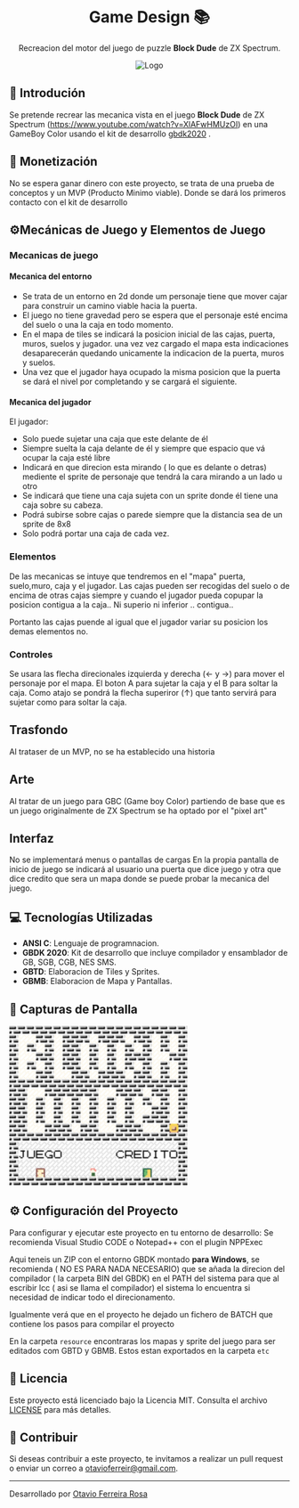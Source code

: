 <div align="center">

# Game Design 📚

Recreacion del motor del juego de puzzle **Block Dude** de  ZX Spectrum.

![Logo](https://otomaticoscript.github.io/assets/img/favicon.png)

</div>

## 🏁 Introdución

Se pretende recrear las mecanica vista en el juego **Block Dude** de ZX Spectrum (https://www.youtube.com/watch?v=XlAFwHMUzOI) en una GameBoy Color usando el kit de desarrollo [gbdk2020](https://github.com/gbdk-2020/gbdk-2020) .

## 💸 Monetización

No se espera ganar dinero con este proyecto, se trata de una prueba de conceptos y un MVP (Producto Minimo viable). Donde se dará los primeros contacto con el kit de desarrollo

## ⚙️Mecánicas de Juego y Elementos de Juego

### Mecanicas de juego

#### Mecanica del entorno

- Se trata de un entorno en 2d donde um personaje tiene que mover cajar para construir un camino viable hacia la puerta.
- El juego no tiene gravedad pero se espera que el personaje esté encima del suelo o una la caja en todo momento.
- En el mapa de tiles se indicará la posicion inicial de las cajas, puerta, muros, suelos y jugador. una vez vez cargado el mapa esta indicaciones desaparecerán quedando unicamente la indicacion de la puerta, muros y suelos.
- Una vez que el jugador haya ocupado la misma posicion que la puerta se dará el nivel por completando y se cargará el siguiente.

#### Mecanica del jugador

El jugador:
- Solo puede sujetar una caja que este delante de él
- Siempre suelta la caja delante de él y siempre que espacio que vá ocupar la caja esté libre
- Indicará en que direcion esta mirando ( lo que es delante o detras) mediente el sprite de personaje que tendrá la cara mirando a un lado u otro
- Se indicará que tiene una caja sujeta con un sprite donde él tiene una caja sobre su cabeza.
- Podrá subirse sobre cajas o parede siempre que la distancia sea de un sprite de 8x8
- Solo podrá portar una caja de cada vez.

### Elementos

De las mecanicas se intuye que tendremos en el "mapa" puerta, suelo,muro, caja y el jugador.
Las cajas pueden ser recogidas del suelo o de encima de otras cajas siempre y cuando el jugador pueda copupar la posicion contigua a la caja.. Ni superio ni inferior .. contigua..

Portanto las cajas puende al igual que el jugador variar su posicion los demas elementos no.

### Controles

Se usara las flecha direcionales izquierda y derecha (← y →) para mover el personaje por el mapa.
El boton A para sujetar la caja y el B para soltar la caja. 
Como atajo se pondrá la flecha superiror (↑) que tanto servirá para sujetar como para soltar la caja.

## Trasfondo

Al trataser de un MVP, no se ha establecido una historia

## Arte

Al tratar de un juego para GBC (Game boy Color) partiendo de base que es un juego originalmente de ZX Spectrum se ha optado por el "pixel art"

## Interfaz

No se implementará menus o pantallas de cargas
En la propia pantalla de inicio de juego se indicará al usuario una puerta que dice juego y otra que dice credito que sera un mapa donde se puede probar la mecanica del juego.


## 💻 Tecnologías Utilizadas

- **ANSI C**: Lenguaje de programnacion.
- **GBDK 2020**: Kit de desarrollo que incluye compilador y ensamblador de GB, SGB, CGB, NES SMS.
- **GBTD**: Elaboracion de Tiles y Sprites.
- **GBMB**: Elaboracion de Mapa y Pantallas.


## 📸 Capturas de Pantalla

<img src="bin/BlockDude.png" alt="Oppening" width="320" />


## ⚙️ Configuración del Proyecto

Para configurar y ejecutar este proyecto en tu entorno de desarrollo:
Se recomienda Visual Studio CODE o Notepad++ con el plugin NPPExec

Aqui teneis un ZIP con el entorno GBDK montado **para Windows**, se recomienda ( NO ES PARA NADA NECESARIO) que se añada la direcion del compilador ( la carpeta BIN del GBDK) en el PATH del sistema para que al escribir lcc ( asi se llama el compilador) el sistema lo encuentra si necesidad de indicar todo el direcionamento.

Igualmente verá que en el proyecto he dejado un fichero de BATCH que contiene los pasos para compilar el proyecto

En la carpeta ```resource``` encontraras los mapas y sprite del juego para ser editados com GBTD y GBMB.
Estos estan exportados en la carpeta ```etc```

## 📝 Licencia

Este proyecto está licenciado bajo la Licencia MIT. Consulta el archivo [LICENSE](LICENSE) para más detalles.

## 🤝 Contribuir

Si deseas contribuir a este proyecto, te invitamos a realizar un pull request o enviar un correo a [otavioferreir@gmail.com](mailto:otavioferreir@gmail.com).

---

Desarrollado por [Otavio Ferreira Rosa](https://otomaticoscript.github.io/)
